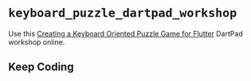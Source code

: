 # `keyboard_puzzle_dartpad_workshop`

Use this [Creating a Keyboard Oriented Puzzle Game for Flutter][] DartPad workshop online.

[Creating a Keyboard Oriented Puzzle Game for Flutter]: https://dartpad.dev/workshops.html?webserver=https://raw.githubusercontent.com/salihgueler/keyboard_puzzle_dartpad_workshop/main/

## Keep Coding
